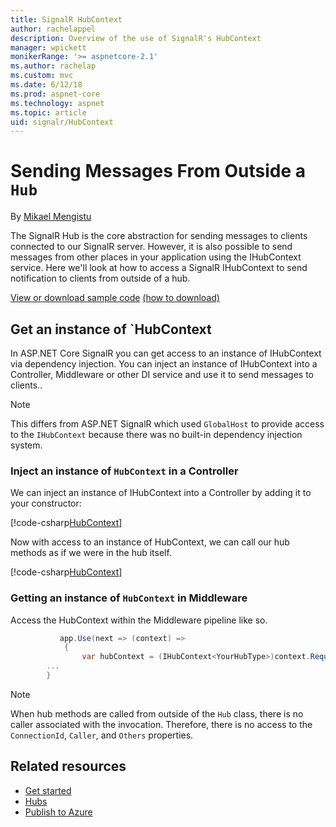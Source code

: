 ```yaml
---
title: SignalR HubContext
author: rachelappel
description: Overview of the use of SignalR's HubContext
manager: wpickett
monikerRange: '>= aspnetcore-2.1'
ms.author: rachelap
ms.custom: mvc
ms.date: 6/12/18
ms.prod: aspnet-core
ms.technology: aspnet
ms.topic: article
uid: signalr/HubContext
---
```


# Sending Messages From Outside a `Hub`

By [Mikael Mengistu](https://github.com/mikaelm12)

The SignalR Hub is the core abstraction for sending messages to clients connected to our SignalR server. However, it is also possible to send messages from other places in your application using the IHubContext service. Here we'll look at how to access a SignalR IHubContext to send notification to clients from outside of a hub.

[View or download sample code](https://github.com/aspnet/Docs/tree/master/aspnetcore/signalr/hubcontext/sample/) [(how to download)](xref:tutorials/index#how-to-download-a-sample)

## Get an instance of `HubContext

In ASP.NET Core SignalR you can get access to an instance of IHubContext via dependency injection. You can inject an instance of IHubContext<YourHubType> into a Controller, Middleware or other DI service and use it to send messages to clients..

> [!NOTE]
> This differs from ASP.NET SignalR which used `GlobalHost` to provide access to the `IHubContext` because there was no built-in dependency injection system.

### Inject an instance of `HubContext` in a Controller

We can inject an instance of IHubContext into a Controller by adding it to your constructor:

[!code-csharp[HubContext](hubcontext/sample/Controllers/HomeController.cs?range=12-19)]

Now with access to an instance of HubContext, we can call our hub methods as if we were in the hub itself. 

[!code-csharp[HubContext](hubcontext/sample/Controllers/HomeController.cs?range=21-25)]


### Getting an instance of `HubContext` in Middleware
Access the HubContext within the Middleware pipeline like so.

```csharp
           app.Use(next => (context) =>
            {
                var hubContext = (IHubContext<YourHubType>)context.RequestServices.GetServices<IHubContext<YourHubType>>();
		...
	    }
```


> [!NOTE] 
> When hub methods are called from outside of the `Hub` class, there is no caller associated with the invocation. Therefore, there is no access to the `ConnectionId`, `Caller`, and `Others` properties.

## Related resources

* [Get started](xref:signalr/get-started)
* [Hubs](xref:signalr/hubs)
* [Publish to Azure](xref:signalr/publish-to-azure-web-app)